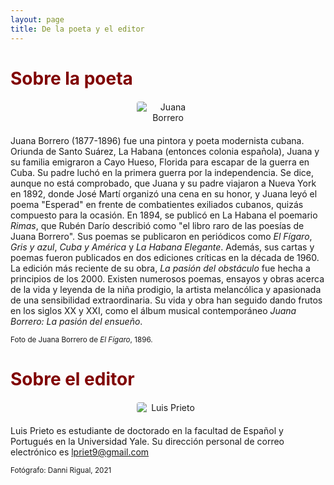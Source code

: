 ```yaml
---
layout: page
title: De la poeta y el editor
---
```

<h1 style="font-weight: bold; color: #800000;">Sobre la poeta</h1>
<img src="{{ site.baseurl }}/assets/fotojb.jpg" alt="Juana Borrero" style="text-align: center; max-width: 100px; border-radius: 4px; margin: 20px auto; display: block;">

Juana Borrero (1877-1896) fue una pintora y poeta modernista cubana. Oriunda de Santo Suárez, La Habana (entonces colonia española), Juana y su familia emigraron a Cayo Hueso, Florida para escapar de la guerra en Cuba. Su padre luchó en la primera guerra por la independencia. Se dice, aunque no está comprobado, que Juana y su padre viajaron a Nueva York en 1892, donde José Martí organizó una cena en su honor, y Juana leyó el poema "Esperad" en frente de combatientes exiliados cubanos, quizás compuesto para la ocasión. En 1894, se publicó en La Habana el poemario <i>Rimas</i>, que Rubén Darío describió como "el libro raro de las poesías de Juana Borrero". Sus poemas se publicaron en periódicos como <i>El Fígaro</i>, <i>Gris y azul</i>, <i>Cuba y América</i> y <i>La Habana Elegante</i>. Además, sus cartas y poemas fueron publicados en dos ediciones críticas en la década de 1960. La edición más reciente de su obra, <i>La pasión del obstáculo</i> fue hecha a principios de los 2000. Existen numerosos poemas, ensayos y obras acerca de la vida y leyenda de la niña prodigio, la artista melancólica y apasionada de una sensibilidad extraordinaria. Su vida y obra han seguido dando frutos en los siglos XX y XXI, como el álbum musical contemporáneo <i>Juana Borrero: La pasión del ensueño</i>.

<small>Foto de Juana Borrero de <em>El Fígaro</em>, 1896.</small>

<h1 style="font-weight: bold; color: #800000;">Sobre el editor</h1>  

<img src="{{ site.baseurl }}/assets/profile.png" alt="Luis Prieto" style="text-align: center; max-width: 100px; border-radius: 4px; margin: 20px auto; display: block;">

Luis Prieto es estudiante de doctorado en la facultad de Español y Portugués en la Universidad Yale. Su dirección personal de correo electrónico es lpriet9@gmail.com

<small>Fotógrafo: Danni Rigual, 2021</small>
